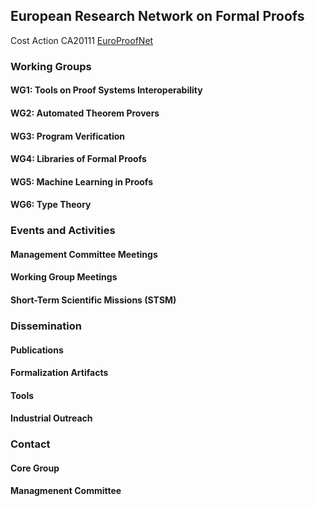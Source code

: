 ## European Research Network on Formal Proofs

Cost Action CA20111 [EuroProofNet](https://www.cost.eu/actions/CA20111/)

### Working Groups
#### WG1: Tools on Proof Systems Interoperability
#### WG2: Automated Theorem Provers
#### WG3: Program Verification
#### WG4: Libraries of Formal Proofs
#### WG5: Machine Learning in Proofs
#### WG6: Type Theory

### Events and Activities
#### Management Committee Meetings
#### Working Group Meetings
#### Short-Term Scientific Missions (STSM)

### Dissemination
#### Publications
#### Formalization Artifacts
#### Tools
#### Industrial Outreach

### Contact
#### Core Group
#### Managmenent Committee


